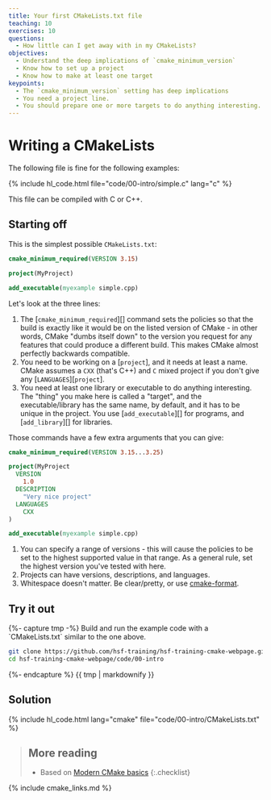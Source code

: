 ```yaml
---
title: Your first CMakeLists.txt file
teaching: 10
exercises: 10
questions:
  - How little can I get away with in my CMakeLists?
objectives:
  - Understand the deep implications of `cmake_minimum_version`
  - Know how to set up a project
  - Know how to make at least one target
keypoints:
  - The `cmake_minimum_version` setting has deep implications
  - You need a project line.
  - You should prepare one or more targets to do anything interesting.
---
```


# Writing a CMakeLists

The following file is fine for the following examples:

{% include hl_code.html file="code/00-intro/simple.c" lang="c" %}

This file can be compiled with C or C++.

## Starting off

This is the simplest possible `CMakeLists.txt`:

```cmake
cmake_minimum_required(VERSION 3.15)

project(MyProject)

add_executable(myexample simple.cpp)
```

Let's look at the three lines:

1. The [`cmake_minimum_required`][] command sets the policies so that the build is exactly like it
   would be on the listed version of CMake - in other words, CMake "dumbs itself down" to the
   version you request for any features that could produce a different build. This makes CMake
   almost perfectly backwards compatible.
2. You need to be working on a [`project`], and it needs at least a name. CMake assumes a `CXX`
   (that's C++) and `C` mixed project if you don't give any [`LANGUAGES`][`project`].
3. You need at least one library or executable to do anything interesting. The "thing" you make here
   is called a "target", and the executable/library has the same name, by default, and it has to be
   unique in the project. You use [`add_executable`][] for programs, and [`add_library`][] for
   libraries.

Those commands have a few extra arguments that you can give:

```cmake
cmake_minimum_required(VERSION 3.15...3.25)

project(MyProject
  VERSION
    1.0
  DESCRIPTION
    "Very nice project"
  LANGUAGES
    CXX
)

add_executable(myexample simple.cpp)
```

1. You can specify a range of versions - this will cause the policies to be set to
   the highest supported value in that range. As a general rule, set the highest version you've
   tested with here.
2. Projects can have versions, descriptions, and languages.
3. Whitespace doesn't matter. Be clear/pretty, or use
   [cmake-format](https://cmake-format.readthedocs.io/en/latest/).

<div class="challenge"><h2>Try it out</h2>
{%- capture tmp -%}
Build and run the example code with a `CMakeLists.txt` similar to the one above.

```bash
git clone https://github.com/hsf-training/hsf-training-cmake-webpage.git
cd hsf-training-cmake-webpage/code/00-intro
```

{%- endcapture %}
{{ tmp | markdownify }}

<div class="solution"><h2>Solution</h2>
{% include hl_code.html lang="cmake" file="code/00-intro/CMakeLists.txt" %}
</div>
</div>

> ## More reading
>
> - Based on [Modern CMake basics]
>   {:.checklist}

{% include cmake_links.md %}

[Modern CMake Basics]: https://cliutils.gitlab.io/modern-cmake/chapters/basics.html
